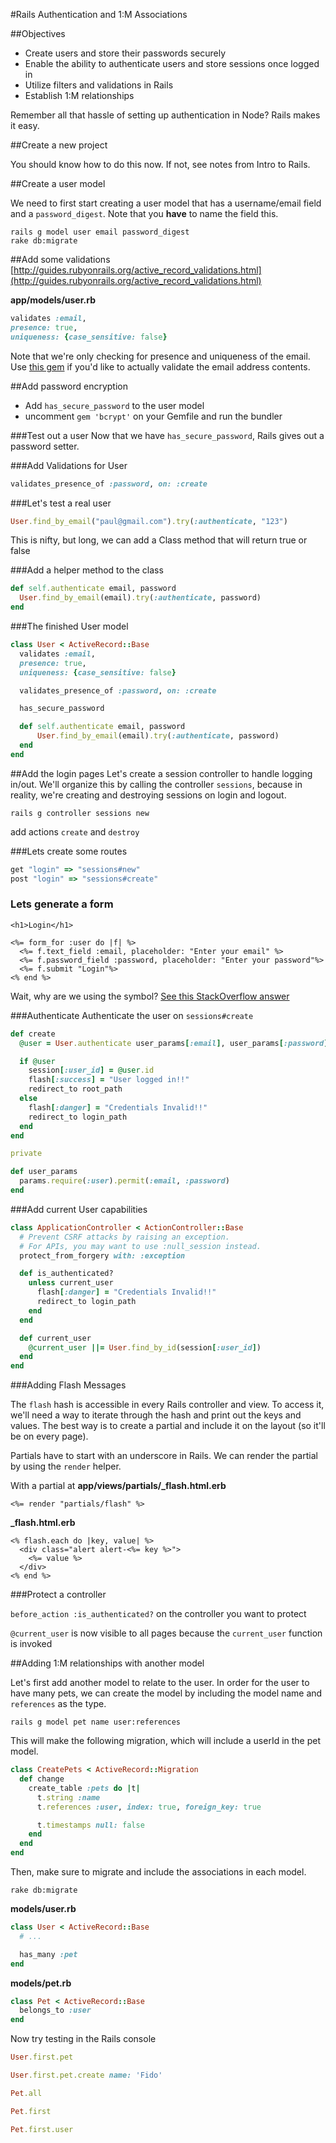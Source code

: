 #Rails Authentication and 1:M Associations

##Objectives

* Create users and store their passwords securely
* Enable the ability to authenticate users and store sessions once logged in
* Utilize filters and validations in Rails
* Establish 1:M relationships

Remember all that hassle of setting up authentication in Node? Rails makes it easy.

##Create a new project

You should know how to do this now. If not, see notes from Intro to Rails.

##Create a user model

We need to first start creating a user model that has a username/email field and a `password_digest`. Note that you **have** to name the field this.

```
rails g model user email password_digest
rake db:migrate
```

##Add some validations
[http://guides.rubyonrails.org/active_record_validations.html](http://guides.rubyonrails.org/active_record_validations.html)

**app/models/user.rb**

```rb
validates :email,
presence: true,
uniqueness: {case_sensitive: false}
```

Note that we're only checking for presence and uniqueness of the email. Use [this gem](https://github.com/balexand/email_validator) if you'd like to actually validate the email address contents.

##Add password encryption

* Add `has_secure_password` to the user model
* uncomment `gem 'bcrypt'` on your Gemfile and run the bundler

###Test out a user
Now that we have `has_secure_password`, Rails gives out a password setter.

###Add Validations for User

```rb
validates_presence_of :password, on: :create
```

###Let's test a real user

```rb
User.find_by_email("paul@gmail.com").try(:authenticate, "123")
```

This is nifty, but long, we can add a Class method that will return true or false

###Add a helper method to the class

```rb
def self.authenticate email, password
  User.find_by_email(email).try(:authenticate, password)
end
```

###The finished User model

```rb
class User < ActiveRecord::Base
  validates :email,
  presence: true,
  uniqueness: {case_sensitive: false}

  validates_presence_of :password, on: :create

  has_secure_password

  def self.authenticate email, password
      User.find_by_email(email).try(:authenticate, password)
  end
end
```

##Add the login pages
Let's create a session controller to handle logging in/out. We'll organize this by calling the controller `sessions`, because in reality, we're creating and destroying sessions on login and logout.

```
rails g controller sessions new
```

add actions `create` and `destroy`

###Lets create some routes

```rb
get "login" => "sessions#new"
post "login" => "sessions#create"
```

### Lets generate a form

```erb
<h1>Login</h1>

<%= form_for :user do |f| %>
  <%= f.text_field :email, placeholder: "Enter your email" %>
  <%= f.password_field :password, placeholder: "Enter your password"%>
  <%= f.submit "Login"%>
<% end %>
```

Wait, why are we using the symbol? [See this StackOverflow answer](http://stackoverflow.com/questions/957204/instance-variable-vs-symbol-in-ruby-on-rails-form-for)

###Authenticate
Authenticate the user on `sessions#create`

```rb
def create
  @user = User.authenticate user_params[:email], user_params[:password]

  if @user
    session[:user_id] = @user.id
    flash[:success] = "User logged in!!"
    redirect_to root_path
  else
    flash[:danger] = "Credentials Invalid!!"
    redirect_to login_path
  end
end

private

def user_params
  params.require(:user).permit(:email, :password)
end
```

###Add current User capabilities

```rb
class ApplicationController < ActionController::Base
  # Prevent CSRF attacks by raising an exception.
  # For APIs, you may want to use :null_session instead.
  protect_from_forgery with: :exception

  def is_authenticated?
    unless current_user
      flash[:danger] = "Credentials Invalid!!"
      redirect_to login_path
    end
  end

  def current_user
    @current_user ||= User.find_by_id(session[:user_id])
  end
end
```

###Adding Flash Messages

The `flash` hash is accessible in every Rails controller and view. To access it, we'll need a way to iterate through the hash and print out the keys and values. The best way is to create a partial and include it on the layout (so it'll be on every page).

Partials have to start with an underscore in Rails. We can render the partial by using the `render` helper.

With a partial at **app/views/partials/_flash.html.erb**

```erb
<%= render "partials/flash" %>
```


**_flash.html.erb**

```erb
<% flash.each do |key, value| %>
  <div class="alert alert-<%= key %>">
    <%= value %>
  </div>
<% end %>
```

###Protect a controller

`before_action :is_authenticated?` on the controller you want to protect

`@current_user` is now visible to all pages because the `current_user` function is invoked

##Adding 1:M relationships with another model

Let's first add another model to relate to the user. In order for the user to have many pets, we can create the model by including the model name and `references` as the type.

```
rails g model pet name user:references
```

This will make the following migration, which will include a userId in the pet model.

```rb
class CreatePets < ActiveRecord::Migration
  def change
    create_table :pets do |t|
      t.string :name
      t.references :user, index: true, foreign_key: true

      t.timestamps null: false
    end
  end
end
```

Then, make sure to migrate and include the associations in each model.

```
rake db:migrate
```

**models/user.rb**
```rb
class User < ActiveRecord::Base
  # ...

  has_many :pet
end

```

**models/pet.rb**
```rb
class Pet < ActiveRecord::Base
  belongs_to :user
end
```

Now try testing in the Rails console

```rb
User.first.pet

User.first.pet.create name: 'Fido'

Pet.all

Pet.first

Pet.first.user
```

